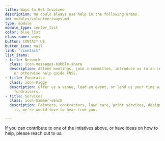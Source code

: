 ```yaml
---
title: Ways to Get Involved
description: We could always use help in the following areas.
id: modules/volunteer/ways.md
type: module
module_type: center_list
color: blue_list
class_name: ways
button: CONTACT US
button_icon: mail
link: "/contact"
list_items:
- title: Network
  class: icon-messages-bubble-share
  description: Attend meetings, join a committee, introduce us to an influential person,
    or otherwise help guide FNSE.
- title: Fundraise
  class: icon-Piggy
  description: Offer us a venue, lead an event, or lend us your time with one of our existing
    fundraisers.
- title: Services
  class: icon-hammer-wench
  description: Painters, contractors, lawn care, print services, design, IT. You name
    it, we’re would love to hear from you.

---
```

If you can contribute to one of the intiatives above, or have ideas on how to help, please reach out to us.